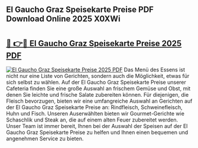 ## El Gaucho Graz Speisekarte Preise PDF Download Online 2025 X0XWi

# <h2><a href="http://gc9t1pa.nevu.top/?p=El+Gaucho+Graz+Speisekarte+Preise">🔗 👉🔴 El Gaucho Graz Speisekarte Preise 2025 PDF</a></h2>

[![El Gaucho Graz Speisekarte Preise 2025 PDF](https://i.imgur.com/dBaPXMq.png)](http://gc9t1pa.nevu.top/?p=El+Gaucho+Graz+Speisekarte+Preise)
Das Menü des Essens ist nicht nur eine Liste von Gerichten, sondern auch die Möglichkeit, etwas für sich selbst zu wählen. Auf der El Gaucho Graz Speisekarte Preise unserer Cafeteria finden Sie eine große Auswahl an frischem Gemüse und Obst, mit denen Sie leichte und frische Salate zubereiten können. Für diejenigen, die Fleisch bevorzugen, bieten wir eine umfangreiche Auswahl an Gerichten auf der El Gaucho Graz Speisekarte Preise an: Rindfleisch, Schweinefleisch, Huhn und Fisch. Unseren Auserwählten bieten wir Gourmet-Gerichte wie Schaschlik und Steak an, die auf einem alten Feuer zubereitet werden. Unser Team ist immer bereit, Ihnen bei der Auswahl der Speisen auf der El Gaucho Graz Speisekarte Preise zu helfen und Ihnen einen bequemen und angenehmen Service zu bieten.
